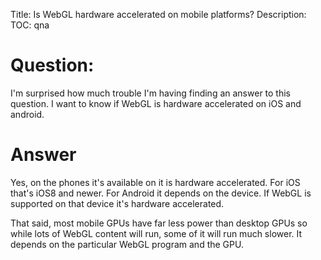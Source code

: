 Title: Is WebGL hardware accelerated on mobile platforms?
Description:
TOC: qna

# Question:

I'm surprised how much trouble I'm having finding an answer to this question.  I want to know if WebGL is hardware accelerated on iOS and android.

# Answer

Yes, on the phones it's available on it is hardware accelerated. For iOS that's iOS8 and newer. For Android it depends on the device. If WebGL is supported on that device it's hardware accelerated.

That said, most mobile GPUs have far less power than desktop GPUs so while lots of WebGL content will run, some of it will run much slower. It depends on the particular WebGL program and the GPU.

